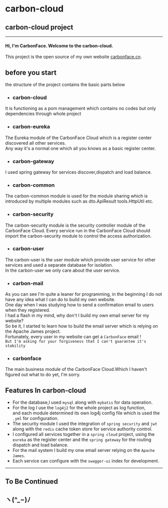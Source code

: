 carbon-cloud
===================
## carbon-cloud project
****
#### Hi, I'm CarbonFace. Welcome to the carbon-cloud.
This project is the open source of my own website [carbonface.cn](https://www.carbonface.cn).<br>
## before you start

[comment]: <> (May I introduce the environment of the project first if you don't mind.<br>)

the structure of the project contains the basic parts below<br>
* ### carbon-cloud
It is functioning as a pom management which contains no codes but only dependencies through whole project 
* ### carbon-eureka
The Eureka module of the CarbonFace Cloud which is a register center discovered all other services.<br>
Any way it's a normal one which all you knows as a basic register center.
* ### carbon-gateway
I used spring gateway for services discover,dispatch and load balance.
* ### carbon-common
The carbon-common module is used for the module sharing which is introduced by multiple modules such as dto.ApiResult tools.HttpUtil etc.   
* ### carbon-security
The carbon-security module is the security controller module of the CarbonFace Cloud. Every service run in the
CarbonFace Cloud should import the carbon-security module to control the access authorization.
* ### carbon-user
The carbon-user is the user module which provide user service for other services and used a separate database
for isolation.<br>
In the carbon-user we only care about the user service.
* ### carbon-mail
As you can see I'm quite a leaner for programming, 
in the beginning I do not have any idea what I can do to build my own website.<br>
One day when I was studying how to send a confirmation email to users when they registered.<br>
I had a flash in my mind, why don't I build my own email server for my website?<br>
So be it, I started to learn how to build the email server which is relying on the Apache James project.<br>
Fortunately, every user in my website can get a `CarbonFace` email !<br>
`But I'm asking for your forgiveness that I can't guarantee it's stability`
* ### carbonface
The main business module of the CarbonFace Cloud.Which I haven't figured out what to do yet, I'm sorry.
## Features In carbon-cloud
* For the database,I used `mysql` along with `mybatis` for data operation.
* For the log I use the `log4j2` for the whole project as log function,<br>
and each module determined its own log4j config file which is used the `.yml` for configuration.
* The security module I used the integration of `spring security` and `jwt` along with the `redis` cache token store for service authority control.
* I configured all services together in a `spring cloud` project,
  using the `eureka` as the register center and the `spring gateway` for the routing dispatch and load balance.
* For the mail system I build my onw email server relying on the `Apache James`.
* Each service can configure with the `swagger-ui` index for development.
****
####

## To Be Continued
## ヽ(^_−)ﾉ
